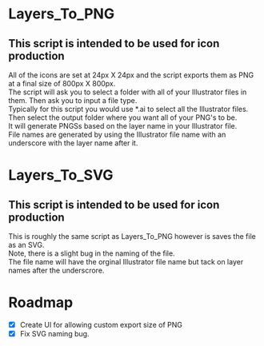 # Layers_To_PNG
## This script is intended to be used for icon production
All of the icons are set at 24px X 24px and the script exports them as PNG at a final size of 800px X 800px.<br/>
The script will ask you to select a folder with all of your Illustrator files in them. Then ask you to input a file type. <br/>
Typically for this script you would use *.ai to select all the Illustrator files.<br/>
Then select the output folder where you want all of your PNG's to be.<br/>
It will generate PNGSs based on the layer name in your Illustrator file.<br/>
File names are generated by using the Illustrator file name with an underscore with the layer name after it.<br/>


# Layers_To_SVG
## This script is intended to be used for icon production
This is roughly the same script as Layers_To_PNG however is saves the file as an SVG.<br/>
Note, there is a slight bug in the naming of the file. <br/>
The file name will have the orginal Illustrator file name but tack on layer names after the underscrore.<br/>


# Roadmap
- [x] Create UI for allowing custom export size of PNG
- [x] Fix SVG naming bug.